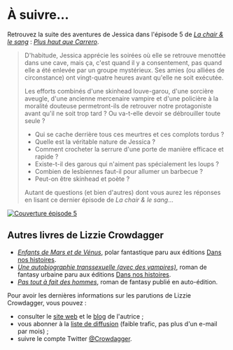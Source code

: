 À suivre...
===========

Retrouvez la suite des aventures de Jessica dans l'épisode 5 de
[*La chair & le sang*](http://crowdagger.fr/index.php?post/2016/12/16/La-chair-le-sang-%28COMING-SOON%29) :
[*Plus haut que Carrero*](http://crowdagger.fr/index.php?post/Plus-haut-que-Carrero-%28La-chair-le-sang-5%29).

> D'habitude, Jessica apprécie les soirées où elle se retrouve menottée dans une cave, mais ça, c'est quand il y a consentement, pas quand elle a été enlevée par un groupe mystérieux. Ses amies (ou alliées de circonstance) ont vingt-quatre heures avant qu'elle ne soit exécutée. 
> 
> Les efforts combinés d'une skinhead louve-garou, d'une sorcière aveugle, d'une ancienne mercenaire vampire et d'une policière à la moralité douteuse permetront-ils de retrouver notre protagoniste avant qu'il ne soit trop tard ? Ou va-t-elle devoir se débrouiller toute seule ?
> 
> * Qui se cache derrière tous ces meurtres et ces complots tordus ?
> * Quelle est la véritable nature de Jessica ?
> * Comment crocheter la serrure d'une porte de manière efficace et rapide ?
> * Existe-t-il des garous qui n'aiment pas spécialement les loups ?
> * Combien de lesbiennes faut-il pour allumer un barbecue ?
> * Peut-on être skinhead et poète ?
> 
> Autant de questions (et bien d'autres) dont vous aurez les réponses en lisant ce dernier épisode de *La chair & le sang*...

[![Couverture épisode 5](episode_05.png)](http://crowdagger.fr/index.php?post/Plus-haut-que-Carrero-%28La-chair-le-sang-5%29)

Autres livres de Lizzie Crowdagger 
----------------------------------

* [*Enfants de Mars et de Vénus*](https://crowdagger.fr/index.php?post/2015/12/03/Enfants-de-Mars-et-de-V%C3%A9nus),
polar fantastique paru aux éditions [Dans nos histoires](https://dansnoshistoires.org).
* [*Une autobiographie transsexuelle (avec des vampires)*](https://crowdagger.fr/index.php?post/2011/10/16/Une-autobiographie-transsexuelle-%28avec-des-vampires%29), roman de
fantasy urbaine paru aux éditions [Dans nos histoires](https://dansnoshistoires.org).
* [*Pas tout à fait des hommes*](https://crowdagger.fr/index.php?post/2010/08/12/Pas-tout-%C3%A0-fait-des-hommes),
roman de fantasy publié en auto-édition.

Pour avoir les dernières informations sur les parutions de Lizzie
Crowdagger, vous pouvez :

* consulter le [site web](https://crowdagger.fr) et le [blog](https://crowdagger.fr/blog) de l'autrice ;
* vous abonner à la
[liste de diffusion](http://lists.crowdagger.fr/wws/info/crowdagger)
(faible trafic, pas plus d'un e-mail par mois) ;
* suivre le compte Twitter
[@Crowdagger](https://twitter.com/Crowdagger).

